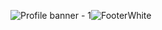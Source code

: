 
  <div align=center style="display:flex" style="flex_direction:row">


![Profile banner - 1](https://github.com/user-attachments/assets/37149ca8-a19f-45a6-9e19-694d741b4701)


![FooterWhite](https://github.com/user-attachments/assets/90a05de4-7233-4ade-88cf-83097bf4065b)

</div>
<!--
**rodrigosteps/rodrigosteps** is a ✨ _special_ ✨ repository because its `README.md` (this file) appears on your GitHub profile.

Here are some ideas to get you started:

- 🔭 I’m currently working on ...
- 🌱 I’m currently learning ...
- 👯 I’m looking to collaborate on ...
- 🤔 I’m looking for help with ...
- 💬 Ask me about ...
- 📫 How to reach me: ...
- 😄 Pronouns: ...
- ⚡ Fun fact: ...
-->
